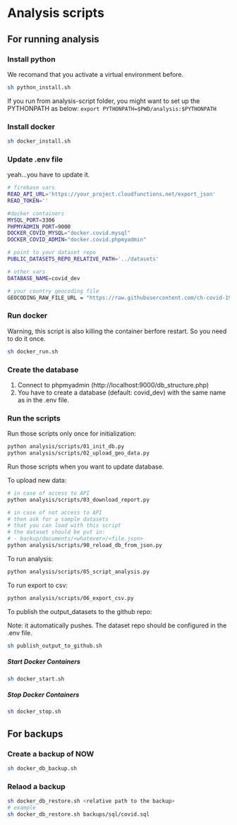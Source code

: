 # Analysis scripts

## For running analysis

### Install python
We recomand that you activate a virtual environment before.

```bash
sh python_install.sh
```
If you run from analysis-script folder, you might want to set up the PYTHONPATH as below:
`export PYTHONPATH=$PWD/analysis:$PYTHONPATH`

### Install docker
```bash
sh docker_install.sh
```

### Update .env file

yeah...you have to update it.

```bash
# firebase vars
READ_API_URL='https://your_project.cloudfunctions.net/export_json'
READ_TOKEN=''

#docker containers
MYSQL_PORT=3306
PHPMYADMIN_PORT=9000
DOCKER_COVID_MYSQL="docker.covid.mysql"
DOCKER_COVID_ADMIN="docker.covid.phpmyadmin"

# point to your dataset repo
PUBLIC_DATASETS_REPO_RELATIVE_PATH='../datasets'

# other vars
DATABASE_NAME=covid_dev

# your country geocoding file 
GEOCODING_RAW_FILE_URL = "https://raw.githubusercontent.com/ch-covid-19/geo-locations/master/data/mex/MEX_geocoding.csv"
```

### Run docker

Warning, this script is also killing the container berfore restart. So you need to do it once.
```bash
sh docker_run.sh
```

### Create the database

1. Connect to phpmyadmin (http://localhost:9000/db_structure.php)
2. You have to create a database (default: covid_dev) with the same name as in the .env file.

### Run the scripts

Run those scripts only once for initialization:

```bash
python analysis/scripts/01_init_db.py
python analysis/scripts/02_upload_geo_data.py
```

Run those scripts when you want to update database.

To upload new data:

```bash
# in case of access to API
python analysis/scripts/03_download_report.py
```

```bash
# in case of not access to API
# then ask for a sample datasets
# that you can load with this script
# the dataset should be put in:
# - backup/documents/<whatever>/<file.json>
python analysis/scripts/90_reload_db_from_json.py
```

To run analysis:

```bash
python analysis/scripts/05_script_analysis.py
```

To run export to csv:

```bash
python analysis/scripts/06_export_csv.py
```

To publish the output_datasets to the github repo:

Note: it automatically pushes. The dataset repo should be configured in the .env file.

```bash
sh publish_output_to_github.sh
```

##### Start Docker Containers

```bash
sh docker_start.sh
```

##### Stop Docker Containers

```bash
sh docker_stop.sh
```

## For backups

### Create a backup of NOW

```bash
sh docker_db_backup.sh
```

### Relaod a backup
```bash
sh docker_db_restore.sh <relative path to the backup>
# example
sh docker_db_restore.sh backups/sql/covid.sql 
```
